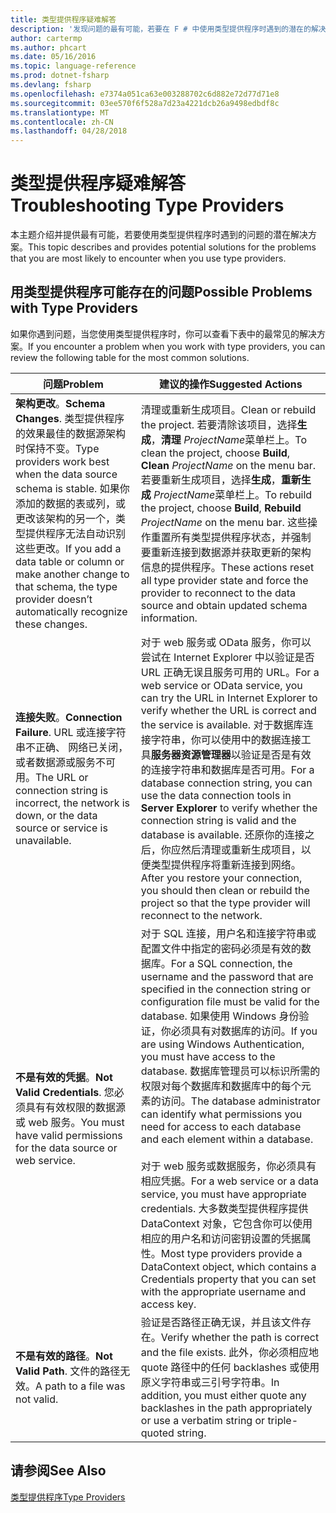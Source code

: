 ```yaml
---
title: 类型提供程序疑难解答
description: '发现问题的最有可能，若要在 F # 中使用类型提供程序时遇到的潜在的解决方案。'
author: cartermp
ms.author: phcart
ms.date: 05/16/2016
ms.topic: language-reference
ms.prod: dotnet-fsharp
ms.devlang: fsharp
ms.openlocfilehash: e7374a051ca63e003288702c6d882e72d77d71e8
ms.sourcegitcommit: 03ee570f6f528a7d23a4221dcb26a9498edbdf8c
ms.translationtype: MT
ms.contentlocale: zh-CN
ms.lasthandoff: 04/28/2018
---
```

# <a name="troubleshooting-type-providers"></a><span data-ttu-id="21a20-103">类型提供程序疑难解答</span><span class="sxs-lookup"><span data-stu-id="21a20-103">Troubleshooting Type Providers</span></span>

<span data-ttu-id="21a20-104">本主题介绍并提供最有可能，若要使用类型提供程序时遇到的问题的潜在解决方案。</span><span class="sxs-lookup"><span data-stu-id="21a20-104">This topic describes and provides potential solutions for the problems that you are most likely to encounter when you use type providers.</span></span>


## <a name="possible-problems-with-type-providers"></a><span data-ttu-id="21a20-105">用类型提供程序可能存在的问题</span><span class="sxs-lookup"><span data-stu-id="21a20-105">Possible Problems with Type Providers</span></span>
<span data-ttu-id="21a20-106">如果你遇到问题，当您使用类型提供程序时，你可以查看下表中的最常见的解决方案。</span><span class="sxs-lookup"><span data-stu-id="21a20-106">If you encounter a problem when you work with type providers, you can review the following table for the most common solutions.</span></span>



|<span data-ttu-id="21a20-107">问题</span><span class="sxs-lookup"><span data-stu-id="21a20-107">Problem</span></span>|<span data-ttu-id="21a20-108">建议的操作</span><span class="sxs-lookup"><span data-stu-id="21a20-108">Suggested Actions</span></span>|
|-------|-----------------|
|<span data-ttu-id="21a20-109">**架构更改**。</span><span class="sxs-lookup"><span data-stu-id="21a20-109">**Schema Changes**.</span></span> <span data-ttu-id="21a20-110">类型提供程序的效果最佳的数据源架构时保持不变。</span><span class="sxs-lookup"><span data-stu-id="21a20-110">Type providers work best  when the data source schema is stable.</span></span> <span data-ttu-id="21a20-111">如果你添加的数据的表或列，或更改该架构的另一个，类型提供程序无法自动识别这些更改。</span><span class="sxs-lookup"><span data-stu-id="21a20-111">If you add a data table or column or make another change to that schema, the type provider doesn’t automatically recognize these changes.</span></span>|<span data-ttu-id="21a20-112">清理或重新生成项目。</span><span class="sxs-lookup"><span data-stu-id="21a20-112">Clean or rebuild the project.</span></span> <span data-ttu-id="21a20-113">若要清除该项目，选择**生成**，**清理** *ProjectName*菜单栏上。</span><span class="sxs-lookup"><span data-stu-id="21a20-113">To clean the project, choose **Build**, **Clean** *ProjectName* on the menu bar.</span></span> <span data-ttu-id="21a20-114">若要重新生成项目，选择**生成**，**重新生成** *ProjectName*菜单栏上。</span><span class="sxs-lookup"><span data-stu-id="21a20-114">To rebuild the project, choose **Build**, **Rebuild** *ProjectName* on the menu bar.</span></span> <span data-ttu-id="21a20-115">这些操作重置所有类型提供程序状态，并强制要重新连接到数据源并获取更新的架构信息的提供程序。</span><span class="sxs-lookup"><span data-stu-id="21a20-115">These actions reset all type provider state and force the provider to reconnect to the data source and obtain updated schema information.</span></span>|
|<span data-ttu-id="21a20-116">**连接失败**。</span><span class="sxs-lookup"><span data-stu-id="21a20-116">**Connection Failure**.</span></span> <span data-ttu-id="21a20-117">URL 或连接字符串不正确、 网络已关闭，或者数据源或服务不可用。</span><span class="sxs-lookup"><span data-stu-id="21a20-117">The URL or connection string is incorrect, the network is down, or the data source or service is unavailable.</span></span>|<span data-ttu-id="21a20-118">对于 web 服务或 OData 服务，你可以尝试在 Internet Explorer 中以验证是否 URL 正确无误且服务可用的 URL。</span><span class="sxs-lookup"><span data-stu-id="21a20-118">For a web service or OData service, you can try the URL in Internet Explorer to verify whether the URL is correct and the service is available.</span></span> <span data-ttu-id="21a20-119">对于数据库连接字符串，你可以使用中的数据连接工具**服务器资源管理器**以验证是否是有效的连接字符串和数据库是否可用。</span><span class="sxs-lookup"><span data-stu-id="21a20-119">For a database connection string, you can use the data connection tools in **Server Explorer** to verify whether the connection string is valid and the database is available.</span></span> <span data-ttu-id="21a20-120">还原你的连接之后，你应然后清理或重新生成项目，以便类型提供程序将重新连接到网络。</span><span class="sxs-lookup"><span data-stu-id="21a20-120">After you restore your connection, you should then clean or rebuild the project so that the type provider will reconnect to the network.</span></span>|
|<span data-ttu-id="21a20-121">**不是有效的凭据**。</span><span class="sxs-lookup"><span data-stu-id="21a20-121">**Not Valid Credentials**.</span></span> <span data-ttu-id="21a20-122">您必须具有有效权限的数据源或 web 服务。</span><span class="sxs-lookup"><span data-stu-id="21a20-122">You must have valid permissions for the data source or web service.</span></span>|<span data-ttu-id="21a20-123">对于 SQL 连接，用户名和连接字符串或配置文件中指定的密码必须是有效的数据库。</span><span class="sxs-lookup"><span data-stu-id="21a20-123">For a SQL connection, the username and the password that are specified in the connection string or configuration file must be valid for the database.</span></span> <span data-ttu-id="21a20-124">如果使用 Windows 身份验证，你必须具有对数据库的访问。</span><span class="sxs-lookup"><span data-stu-id="21a20-124">If you are using Windows Authentication, you must have access to the database.</span></span> <span data-ttu-id="21a20-125">数据库管理员可以标识所需的权限对每个数据库和数据库中的每个元素的访问。</span><span class="sxs-lookup"><span data-stu-id="21a20-125">The database administrator can identify what permissions you need for access to each database and each element within a database.</span></span><br /><br /><span data-ttu-id="21a20-126">对于 web 服务或数据服务，你必须具有相应凭据。</span><span class="sxs-lookup"><span data-stu-id="21a20-126">For a web service or a data service, you must have appropriate credentials.</span></span> <span data-ttu-id="21a20-127">大多数类型提供程序提供 DataContext 对象，它包含你可以使用相应的用户名和访问密钥设置的凭据属性。</span><span class="sxs-lookup"><span data-stu-id="21a20-127">Most type providers provide a DataContext object, which contains a Credentials property that you can set with the appropriate username and access key.</span></span>|
|<span data-ttu-id="21a20-128">**不是有效的路径**。</span><span class="sxs-lookup"><span data-stu-id="21a20-128">**Not Valid Path**.</span></span> <span data-ttu-id="21a20-129">文件的路径无效。</span><span class="sxs-lookup"><span data-stu-id="21a20-129">A path to a file was not valid.</span></span>|<span data-ttu-id="21a20-130">验证是否路径正确无误，并且该文件存在。</span><span class="sxs-lookup"><span data-stu-id="21a20-130">Verify whether the path is correct and the file exists.</span></span> <span data-ttu-id="21a20-131">此外，你必须相应地 quote 路径中的任何 backlashes 或使用原义字符串或三引号字符串。</span><span class="sxs-lookup"><span data-stu-id="21a20-131">In addition, you must either quote any backlashes in the path appropriately or use a verbatim string or triple-quoted string.</span></span>|

## <a name="see-also"></a><span data-ttu-id="21a20-132">请参阅</span><span class="sxs-lookup"><span data-stu-id="21a20-132">See Also</span></span>
[<span data-ttu-id="21a20-133">类型提供程序</span><span class="sxs-lookup"><span data-stu-id="21a20-133">Type Providers</span></span>](index.md)
